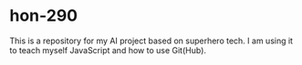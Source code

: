 # hon-290
This is a repository for my AI project based on superhero tech. I am using it to teach myself JavaScript and how to use Git(Hub).

